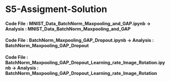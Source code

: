# S5-Assigment-Solution

#### Code File  : MNIST_Data_BatchNorm_Maxpooling_and_GAP.ipynb  ->     Analysis : MNIST_Data_BatchNorm_Maxpooling_and_GAP


#### Code File  : BatchNorm_Maxpooling_GAP_Dropout.ipynb       ->       Analysis : BatchNorm_Maxpooling_GAP_Dropout

#### Code File  : BatchNorm_Maxpooling_GAP_Dropout_Learning_rate_Image_Rotation.ipynb   -> Analysis  : BatchNorm_Maxpooling_GAP_Dropout_Learning_rate_Image_Rotation
